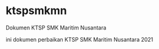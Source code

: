 # ktspsmkmn
Dokumen KTSP SMK Maritim Nusantara

ini dokumen perbaikan KTSP SMK Maritim Nusantara 2021
